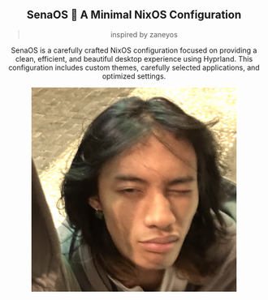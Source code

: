 <div align="center">

## SenaOS 🌸 A Minimal NixOS Configuration

> inspired by zaneyos

SenaOS is a carefully crafted NixOS configuration focused on providing a clean, efficient, and beautiful desktop experience using Hyprland. This configuration includes custom themes, carefully selected applications, and optimized settings.

<img align="center" width="80%" src="config/face.jpg" />

</div>

